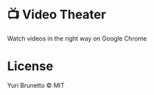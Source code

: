 # :tv: Video Theater
Watch videos in the right way on Google Chrome

# License
Yuri Brunetto &copy; MIT
